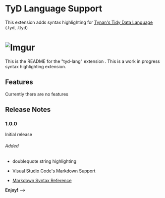 # TyD Language Support

This extension adds syntax highlighting for [Tynan's Tidy Data Language](https://github.com/TynanSylvester/TyD) (.tyd, .ttyd)

![Imgur](https://i.imgur.com/m2NvIkH.gif)
=======

This is the README for the "tyd-lang" extension . This is a work in progress syntax highlighting extension.

## Features

Currently there are no features

<!--- \!\[feature X\]\(images/feature-x.png\) --->

<!-- ## Requirements

If you have any requirements or dependencies, add a section describing those and how to install and configure them.

## Extension Settings

Include if your extension adds any VS Code settings through the `contributes.configuration` extension point.

For example:

This extension contributes the following settings:

* `myExtension.enable`: enable/disable this extension
* `myExtension.thing`: set to `blah` to do something

## Known Issues

Calling out known issues can help limit users opening duplicate issues against your extension.

## Release Notes

Users appreciate release notes as you update your extension.

### 1.0.0

Initial release of ...

### 1.0.1

Fixed issue #.

### 1.1.0

Added features X, Y, and Z.

-----------------------------------------------------------------------------------------------------------

## Working with Markdown

**Note:** You can author your README using Visual Studio Code.  Here are some useful editor keyboard shortcuts:

* Split the editor (`Cmd+\` on macOS or `Ctrl+\` on Windows and Linux)
* Toggle preview (`Shift+CMD+V` on macOS or `Shift+Ctrl+V` on Windows and Linux)
* Press `Ctrl+Space` (Windows, Linux) or `Cmd+Space` (macOS) to see a list of Markdown snippets

### For more information# TyD Language Support

This extension adds syntax highlighting for [Tynan's Tidy Data Language](https://github.com/TynanSylvester/TyD) (.tyd, .ttyd)

![Imgur](https://i.imgur.com/m2NvIkH.gif)
=======

This is the README for the "tyd-lang" extension. This is a work in progress syntax highlighting extension.

## Features

Adds basic syntax highlighting for TyD in VScode

<!-- ## Extension Settings

Include if your extension adds any VS Code settings through the `contributes.configuration` extension point.

For example:

This extension contributes the following settings:

* `myExtension.enable`: enable/disable this extension
* `myExtension.thing`: set to `blah` to do something

## Known Issues

Calling out known issues can help limit users opening duplicate issues against your extension.
-->
## Release Notes

### 1.0.0

Initial release

###### Added
* doublequote string highlighting

* [Visual Studio Code's Markdown Support](http://code.visualstudio.com/docs/languages/markdown)
* [Markdown Syntax Reference](https://help.github.com/articles/markdown-basics/)

**Enjoy!** -->
